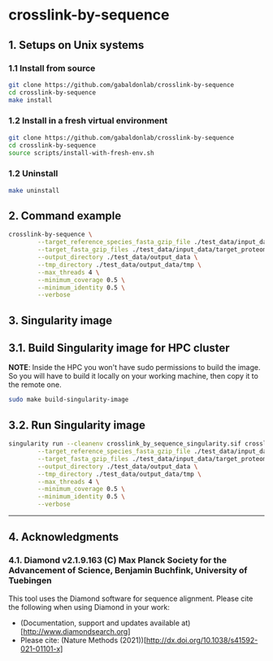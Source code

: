 # crosslink-by-sequence

## 1. Setups on Unix systems

### 1.1 Install from source

```bash
git clone https://github.com/gabaldonlab/crosslink-by-sequence
cd crosslink-by-sequence
make install
```

### 1.2 Install in a fresh virtual environment

```bash
git clone https://github.com/gabaldonlab/crosslink-by-sequence
cd crosslink-by-sequence
source scripts/install-with-fresh-env.sh
```

### 1.2 Uninstall

```bash
make uninstall
```

## 2. Command example

```bash
crosslink-by-sequence \
		--target_reference_species_fasta_gzip_file ./test_data/input_data/reference_proteomes/8.7165.faa.gz \
		--target_fasta_gzip_files ./test_data/input_data/target_proteomes/0.7165.fasta.gz \
		--output_directory ./test_data/output_data \
		--tmp_directory ./test_data/output_data/tmp \
		--max_threads 4 \
		--minimum_coverage 0.5 \
		--minimum_identity 0.5 \
        --verbose
```

## 3. Singularity image

## 3.1. Build Singularity image for HPC cluster

**NOTE**: Inside the HPC you won't have sudo permissions to build the image. So you will have to build it locally on your working machine, then copy it to the remote one.

```bash
sudo make build-singularity-image
```

## 3.2. Run Singularity image

```bash
singularity run --cleanenv crosslink_by_sequence_singularity.sif crosslink-by-sequence \
		--target_reference_species_fasta_gzip_file ./test_data/input_data/reference_proteomes/8.7165.faa.gz \
		--target_fasta_gzip_files ./test_data/input_data/target_proteomes/0.7165.fasta.gz \
		--output_directory ./test_data/output_data \
		--tmp_directory ./test_data/output_data/tmp \
		--max_threads 4 \
		--minimum_coverage 0.5 \
		--minimum_identity 0.5 \
		--verbose
```

---

## 4. Acknowledgments

### 4.1. Diamond v2.1.9.163 (C) Max Planck Society for the Advancement of Science, Benjamin Buchfink, University of Tuebingen

This tool uses the Diamond software for sequence alignment.
Please cite the following when using Diamond in your work:

-   (Documentation, support and updates available at)[http://www.diamondsearch.org]
-   Please cite: (Nature Methods (2021))[http://dx.doi.org/10.1038/s41592-021-01101-x]

